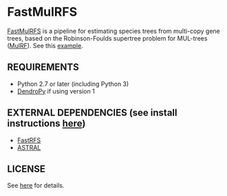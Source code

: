 FastMulRFS
==========
[FastMulRFS](https://doi.org/10.1101/835553) is a pipeline for estimating species trees from multi-copy gene trees, based on the Robinson-Foulds supertree problem for MUL-trees ([MulRF](https://doi.org/10.1186/1748-7188-8-28)). See this [example](example/README.md).

REQUIREMENTS
------------
+ Python 2.7 or later (including Python 3)
+ [DendroPy](https://www.dendropy.org) if using version 1

EXTERNAL DEPENDENCIES (see install instructions [here](external/README.md))
---------------------
+ [FastRFS](https://github.com/ekmolloy/fastrfs)
+ [ASTRAL](https://github.com/smirarab/astral)

LICENSE
-------
See [here](LICENSE.txt) for details.
